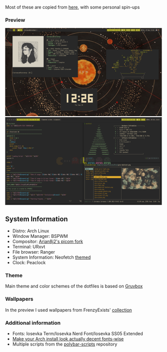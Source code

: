 Most of these are copied from [here](https://github.com/khyrthy/dotfiles), with some personal spin-ups

### Preview
![Preview](Preview.png)
![Preview2](Preview2.png)

## System Information
- Distro: Arch Linux
- Window Manager: BSPWM
- Compositor: [Arian8j2's picom fork](https://github.com/Arian8j2/picom)
- Terminal: URxvt
- File browser: Ranger
- System Information: Neofetch [themed](https://github.com/chick2d/neofetch-themes/)
- Clock: Peaclock

### Theme
Main theme and color schemes of the dotfiles is based on [Gruvbox](https://github.com/morhetz/gruvbox)

### Wallpapers
In the preview I used wallpapers from FrenzyExists' [collection](https://github.com/FrenzyExists/wallpapers)

### Additional information
- Fonts: Iosevka Term/Iosevka Nerd Font/Iosevka SS05 Extended
- [Make your Arch install look actually decent fonts-wise](https://gist.github.com/YoEight/d19112db56cd8f93835bf2d009d617f7)
- Multiple scripts from the [polybar-scripts](https://github.com/polybar/polybar-scripts/) repository
